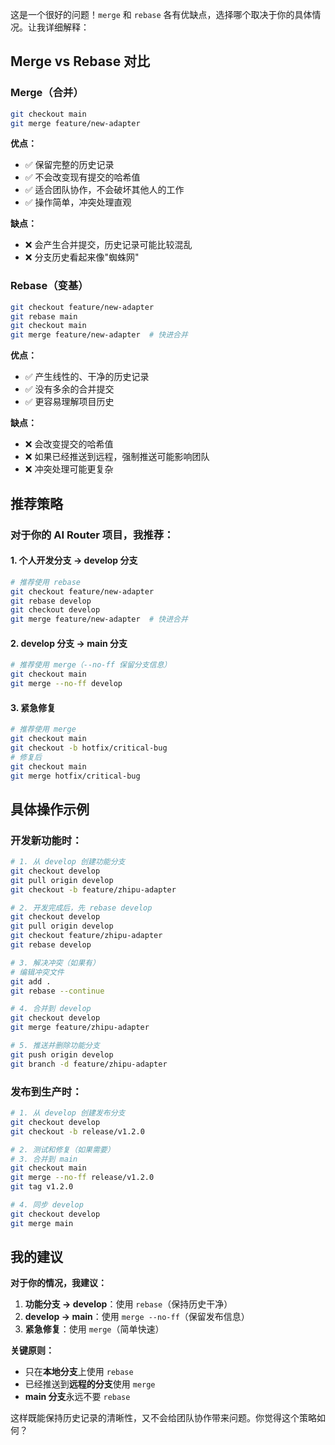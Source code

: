 这是一个很好的问题！`merge` 和 `rebase` 各有优缺点，选择哪个取决于你的具体情况。让我详细解释：

## Merge vs Rebase 对比

### **Merge（合并）**

```bash
git checkout main
git merge feature/new-adapter
```

**优点：**

- ✅ 保留完整的历史记录
- ✅ 不会改变现有提交的哈希值
- ✅ 适合团队协作，不会破坏其他人的工作
- ✅ 操作简单，冲突处理直观

**缺点：**

- ❌ 会产生合并提交，历史记录可能比较混乱
- ❌ 分支历史看起来像"蜘蛛网"

### **Rebase（变基）**

```bash
git checkout feature/new-adapter
git rebase main
git checkout main
git merge feature/new-adapter  # 快进合并
```

**优点：**

- ✅ 产生线性的、干净的历史记录
- ✅ 没有多余的合并提交
- ✅ 更容易理解项目历史

**缺点：**

- ❌ 会改变提交的哈希值
- ❌ 如果已经推送到远程，强制推送可能影响团队
- ❌ 冲突处理可能更复杂

## 推荐策略

### **对于你的 AI Router 项目，我推荐：**

#### 1. **个人开发分支 → develop 分支**

```bash
# 推荐使用 rebase
git checkout feature/new-adapter
git rebase develop
git checkout develop
git merge feature/new-adapter  # 快进合并
```

#### 2. **develop 分支 → main 分支**

```bash
# 推荐使用 merge（--no-ff 保留分支信息）
git checkout main
git merge --no-ff develop
```

#### 3. **紧急修复**

```bash
# 推荐使用 merge
git checkout main
git checkout -b hotfix/critical-bug
# 修复后
git checkout main
git merge hotfix/critical-bug
```

## 具体操作示例

### **开发新功能时：**

```bash
# 1. 从 develop 创建功能分支
git checkout develop
git pull origin develop
git checkout -b feature/zhipu-adapter

# 2. 开发完成后，先 rebase develop
git checkout develop
git pull origin develop
git checkout feature/zhipu-adapter
git rebase develop

# 3. 解决冲突（如果有）
# 编辑冲突文件
git add .
git rebase --continue

# 4. 合并到 develop
git checkout develop
git merge feature/zhipu-adapter

# 5. 推送并删除功能分支
git push origin develop
git branch -d feature/zhipu-adapter
```

### **发布到生产时：**

```bash
# 1. 从 develop 创建发布分支
git checkout develop
git checkout -b release/v1.2.0

# 2. 测试和修复（如果需要）
# 3. 合并到 main
git checkout main
git merge --no-ff release/v1.2.0
git tag v1.2.0

# 4. 同步 develop
git checkout develop
git merge main
```

## 我的建议

**对于你的情况，我建议：**

1. **功能分支 → develop**：使用 `rebase`（保持历史干净）
2. **develop → main**：使用 `merge --no-ff`（保留发布信息）
3. **紧急修复**：使用 `merge`（简单快速）

**关键原则：**

- 只在**本地分支**上使用 `rebase`
- 已经推送到**远程的分支**使用 `merge`
- **main 分支**永远不要 `rebase`

这样既能保持历史记录的清晰性，又不会给团队协作带来问题。你觉得这个策略如何？

